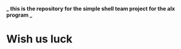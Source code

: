 **_ this is the repository for the simple shell team project for the alx program _**

# Wish us luck
